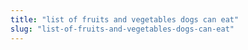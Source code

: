 ```yaml
---
title: "list of fruits and vegetables dogs can eat"
slug: "list-of-fruits-and-vegetables-dogs-can-eat"
---
```


